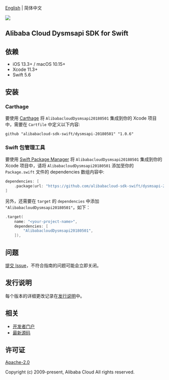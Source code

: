 [English](README.md) | 简体中文

![](https://aliyunsdk-pages.alicdn.com/icons/AlibabaCloud.svg)

## Alibaba Cloud Dysmsapi SDK for Swift

## 依赖

- iOS 13.3+ / macOS 10.15+
- Xcode 11.3+
- Swift 5.6

## 安装

### Carthage

要使用 [Carthage](https://github.com/Carthage/Carthage) 将 `AlibabacloudDysmsapi20180501` 集成到你的 Xcode 项目中，需要在 `Cartfile` 中定义以下内容:

```ogdl
github "alibabacloud-sdk-swift/dysmsapi-20180501" "1.0.6"
```

### Swift 包管理工具

要使用 [Swift Package Manager](https://swift.org/package-manager/) 将 `AlibabacloudDysmsapi20180501` 集成到你的 Xcode 项目中，请将 `AlibabacloudDysmsapi20180501` 添加至你的 `Package.swift` 文件的 dependencies 数组内容中:

```swift
dependencies: [
    .package(url: "https://github.com/alibabacloud-sdk-swift/dysmsapi-20180501.git", from: "1.0.6")
]
```

另外，还需要在 `target` 的 `dependencies` 中添加 `"AlibabacloudDysmsapi20180501"`，如下：

```swift
.target(
    name: "<your-project-name>",
    dependencies: [
        "AlibabacloudDysmsapi20180501",
    ]),
```

## 问题

[提交 Issue](https://github.com/alibabacloud-sdk-swift/dysmsapi-20180501/issues/new)，不符合指南的问题可能会立即关闭。

## 发行说明

每个版本的详细更改记录在[发行说明](./ChangeLog.txt)中。

## 相关

* [开发者门户](https://next.api.aliyun.com/home)
* [最新源码](https://github.com/alibabacloud-sdk-swift/dysmsapi-20180501)

## 许可证

[Apache-2.0](http://www.apache.org/licenses/LICENSE-2.0)

Copyright (c) 2009-present, Alibaba Cloud All rights reserved.
